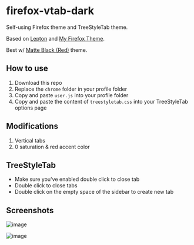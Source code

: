 # firefox-vtab-dark

Self-using Firefox theme and TreeStyleTab theme.

Based on [Lepton](https://github.com/black7375/Firefox-UI-Fix) and [My Firefox Theme](https://github.com/not-holar/my_firefox_theme). 

Best w/ [Matte Black (Red)](https://addons.mozilla.org/en-US/firefox/addon/matte-black-red/) theme.

## How to use

1. Download this repo
2. Replace the `chrome` folder in your profile folder
3. Copy and paste `user.js` into your profile folder
4. Copy and paste the content of `treestyletab.css` into your TreeStyleTab options page

## Modifications

1. Vertical tabs
2. 0 saturation & red accent color

## TreeStyleTab

- Make sure you've enabled double click to close tab
- Double click to close tabs
- Double click on the empty space of the sidebar to create new tab

## Screenshots

![image](https://user-images.githubusercontent.com/58762081/120374629-5ff8be00-c34c-11eb-8ac2-adb2e0bd4337.png)

![image](https://user-images.githubusercontent.com/58762081/120374682-6f780700-c34c-11eb-8adb-33235bace9d0.png)
